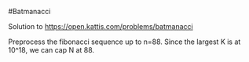 #Batmanacci

Solution to https://open.kattis.com/problems/batmanacci

Preprocess the fibonacci sequence up to n=88. Since the largest K is at 10^18, we can cap N at 88.
